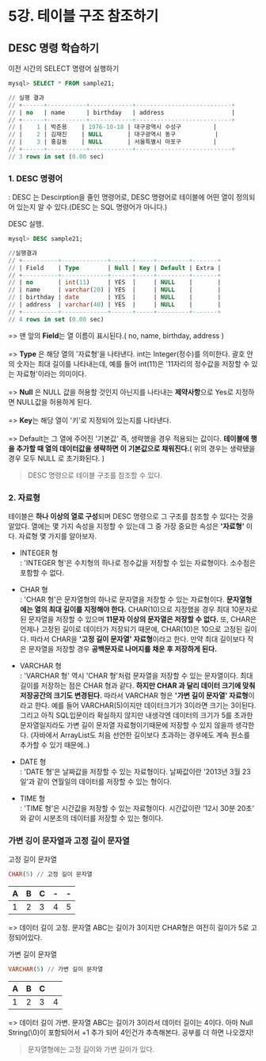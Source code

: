 # 5강. 테이블 구조 참조하기
## DESC 명령 학습하기 


이전 시간의 SELECT 명령어 실행하기
```sql
mysql> SELECT * FROM sample21;

// 실행 결과 
// +------+-----------+------------+---------------------------+
// | no   | name      | birthday   | address                   |
// +------+-----------+------------+---------------------------+
// |    1 | 박준용    | 1976-10-18 | 대구광역시 수성구         |
// |    2 | 김재진    | NULL       | 대구광역시 동구           |
// |    3 | 홍길동    | NULL       | 서울특별시 마포구         |
// +------+-----------+------------+---------------------------+
// 3 rows in set (0.00 sec)
```

### 1. DESC 명령어 
: DESC 는 Descirption을 줄인 명령어로, DESC 명령어로 테이블에 어떤 열이 정의되어 있는지 알 수 있다.(DESC 는 SQL 명령어가 아니다.)

DESC 실행.
```sql
mysql> DESC sample21;

//실행결과 
// +----------+-------------+------+-----+---------+-------+
// | Field    | Type        | Null | Key | Default | Extra |
// +----------+-------------+------+-----+---------+-------+
// | no       | int(11)     | YES  |     | NULL    |       |
// | name     | varchar(20) | YES  |     | NULL    |       |
// | birthday | date        | YES  |     | NULL    |       |
// | address  | varchar(40) | YES  |     | NULL    |       |
// +----------+-------------+------+-----+---------+-------+
// 4 rows in set (0.00 sec)
```
=> 맨 앞의 **Field**는 열 이름이 표시된다.( no, name, birthday, address ) 
<br><br>=> **Type** 은 해당 열의 '자료형'을 나타낸다. int는 Integer(정수)를 의미한다. 괄호 안의 숫자는 최대 길이를 나타내는데, 예를 들어 int(11)은 '11자리의 정수값을 저장할 수 있는 자료형'이라는 의미이다. 
<br><br>=> **Null** 은 NULL 값을 허용할 것인지 아닌지를 나타내는 **제약사항**으로 Yes로 지정하면 NULL값을 허용하게 된다. 
<br><br>=> **Key**는 해당 열이 '키'로 지정되어 있는지를 나타낸다. 
<br><br>=> Default는 그 열에 주어진 '기본값' 즉, 생략했을 경우 적용되는 값이다. **테이블에 행을 추가할 때 열의 데이터값을 생략하면 이 기본값으로 채워진다.**( 위의 경우는 생략됐을 경우 모두 NULL 로 초기화된다. ) 

> DESC 명령으로 테이블 구조를 참조할 수 있다.

### 2. 자료형 

테이블은 **하나 이상의 열로 구성**되며 DESC 명령으로 그 구조를 참조할 수 있다는 것을 알았다. 열에는 몇 가지 속성을 지정할 수 있는데 그 중 가장 중요한 속성은 **'자료형'** 이다. 자료형 몇 가지를 알아보자. 

* INTEGER 형 
<br>: 'INTEGER 형'은 수치형의 하나로 정수값을 저장할 수 있는 자료형이다. 소수점은 포함할 수 없다. 

* CHAR 형
<br>: 'CHAR 형'은 문자열형의 하나로 문자열을 저장할 수 있는 자료형이다. 
**문자열형에는 열의 최대 길이를 지정해야 한다.** CHAR(10)으로 지정했을 경우 최대 10문자로 된 문자열을 저장할 수 있으며 **11문자 이상의 문자열은 저장할 수 없다.** 또, CHAR은 언제나 고정된 길이로 데이터가 저장되기 때문에, CHAR(10)은 10으로 고정된 길이다. 따라서 CHAR을 **'고정 길이 문자열' 자료형**이라고 한다. 만약 최대 길이보다 작은 문자열을 저장할 경우 **공백문자로 나머지를 채운 후 저장하게 된다.**

* VARCHAR 형 
<br>: 'VARCHAR 형' 역시 'CHAR 형'처럼 문자열을 저장할 수 있는 문자열이다. 최대 길이를 저장하는 점은 CHAR 형과 같다. **하지만 CHAR 과 달리 데이터 크기에 맞춰 저장공간의 크기도 변경된다.** 따라서 VARCHAR 형은 **'가변 길이 문자열' 자료형**이라고 한다. 예를 들어 VARCHAR(5)이지만 데이터크기가 3이라면 크기는 3이된다. 그리고 아직 SQL입문이라 확실하지 않지만 내생각엔 데이터의 크기가 5를 초과한 문자열일지라도 가변 길이 문자열 자료형이기때문에 저장할 수 있지 않을까 생각한다. (자바에서 ArrayList도 처음 선언한 길이보다 초과하는 경우에도 계속 원소를 추가할 수 있기 때문에..)

* DATE 형 
<br>: 'DATE 형'은 날짜값을 저장할 수 있는 자료형이다. 날짜값이란 '2013년 3월 23일'과 같이 연월일의 데이터를 저장할 수 있는 형이다. 

* TIME 형 
<br>: 'TIME 형'은 시간값을 저장할 수 있는 자료형이다. 시간값이란 '12시 30분 20초' 와 같이 시분초의 데이터를 저장할 수 있는 형이다.

### 가변 깅이 문자열과 고정 길이 문자열 
고정 길이 문자열
```sql
CHAR(5) // 고정 길이 문자열
```

| A | B | C | - | - | 
|---|---|---|---|---|
| 1 | 2 | 3 | 4 | 5 |

=> 데이터 길이 고정. 문자열 ABC는 길이가 3이지만 CHAR형은 여전히 길이가 5로 고정되어있다. 

가변 길이 문자열 
```sql
VARCHAR(5) // 가변 길이 문자열 
```

| A | B | C |   |
|---|---|---|---|
| 1 | 2 | 3 |4  | 

=> 데이터 길이 가변. 문자열 ABC는 길이가 3이라서 데이터 길이는 4이다. 아마 Null String(\0)이 포함되어서 +1 추가 되어 4인건가 추측해본다. 공부를 더 하면 나오겠지!


> 문자열형에는 고정 길이와 가변 길이가 있다. 
